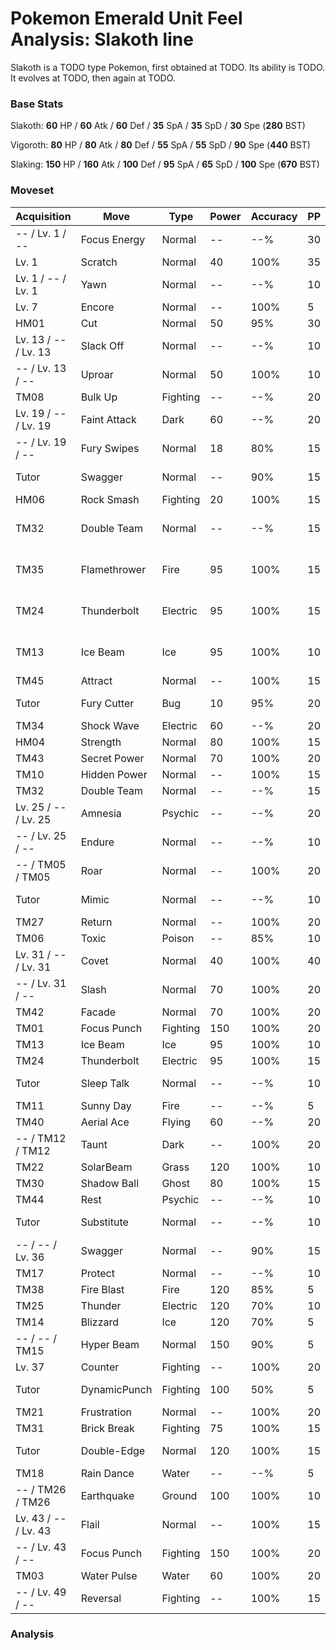 # Pokemon Emerald Unit Feel Analysis: Slakoth line

Slakoth is a TODO type Pokemon, first obtained at TODO. Its ability is TODO. It evolves at TODO, then again at TODO.

### Base Stats

Slakoth: **60** HP / **60** Atk / **60** Def / **35** SpA / **35** SpD / **30** Spe (**280** BST)

Vigoroth: **80** HP / **80** Atk / **80** Def / **55** SpA / **55** SpD / **90** Spe (**440** BST)

Slaking: **150** HP / **160** Atk / **100** Def / **95** SpA / **65** SpD / **100** Spe (**670** BST)

### Moveset

|Acquisition         |Move        |Type    |Power|Accuracy|PP |Notes                    |
|---                 |---         |---     |---  |---     |---|---                      |
|-- / Lv. 1 / --     |Focus Energy|Normal  |--   |--%     |30 |                         |
|Lv. 1               |Scratch     |Normal  |40   |100%    |35 |                         |
|Lv. 1 / -- / Lv. 1  |Yawn        |Normal  |--   |--%     |10 |                         |
|Lv. 7               |Encore      |Normal  |--   |100%    |5  |                         |
|HM01                |Cut         |Normal  |50   |95%     |30 |                         |
|Lv. 13 / -- / Lv. 13|Slack Off   |Normal  |--   |--%     |10 |                         |
|-- / Lv. 13 / --    |Uproar      |Normal  |50   |100%    |10 |                         |
|TM08                |Bulk Up     |Fighting|--   |--%     |20 |                         |
|Lv. 19 / -- / Lv. 19|Faint Attack|Dark    |60   |--%     |20 |                         |
|-- / Lv. 19 / --    |Fury Swipes |Normal  |18   |80%     |15 |                         |
|Tutor               |Swagger     |Normal  |--   |90%     |15 |Emerald only             |
|HM06                |Rock Smash  |Fighting|20   |100%    |15 |                         |
|TM32                |Double Team |Normal  |--   |--%     |15 |Buy at Game Corner       |
|TM35                |Flamethrower|Fire    |95   |100%    |15 |Buy at Game Corner       |
|TM24                |Thunderbolt |Electric|95   |100%    |15 |Buy at Game Corner       |
|TM13                |Ice Beam    |Ice     |95   |100%    |10 |Buy at Game Corner       |
|TM45                |Attract     |Normal  |--   |100%    |15 |                         |
|Tutor               |Fury Cutter |Bug     |10   |95%     |20 |Emerald only             |
|TM34                |Shock Wave  |Electric|60   |--%     |20 |                         |
|HM04                |Strength    |Normal  |80   |100%    |15 |                         |
|TM43                |Secret Power|Normal  |70   |100%    |20 |                         |
|TM10                |Hidden Power|Normal  |--   |100%    |15 |                         |
|TM32                |Double Team |Normal  |--   |--%     |15 |                         |
|Lv. 25 / -- / Lv. 25|Amnesia     |Psychic |--   |--%     |20 |                         |
|-- / Lv. 25 / --    |Endure      |Normal  |--   |--%     |10 |                         |
|-- / TM05 / TM05    |Roar        |Normal  |--   |100%    |20 |                         |
|Tutor               |Mimic       |Normal  |--   |--%     |10 |Emerald only             |
|TM27                |Return      |Normal  |--   |100%    |20 |                         |
|TM06                |Toxic       |Poison  |--   |85%     |10 |                         |
|Lv. 31 / -- / Lv. 31|Covet       |Normal  |40   |100%    |40 |                         |
|-- / Lv. 31 / --    |Slash       |Normal  |70   |100%    |20 |                         |
|TM42                |Facade      |Normal  |70   |100%    |20 |                         |
|TM01                |Focus Punch |Fighting|150  |100%    |20 |                         |
|TM13                |Ice Beam    |Ice     |95   |100%    |10 |                         |
|TM24                |Thunderbolt |Electric|95   |100%    |15 |                         |
|Tutor               |Sleep Talk  |Normal  |--   |--%     |10 |Emerald only             |
|TM11                |Sunny Day   |Fire    |--   |--%     |5  |                         |
|TM40                |Aerial Ace  |Flying  |60   |--%     |20 |                         |
|-- / TM12 / TM12    |Taunt       |Dark    |--   |100%    |20 |                         |
|TM22                |SolarBeam   |Grass   |120  |100%    |10 |                         |
|TM30                |Shadow Ball |Ghost   |80   |100%    |15 |                         |
|TM44                |Rest        |Psychic |--   |--%     |10 |                         |
|Tutor               |Substitute  |Normal  |--   |--%     |10 |Emerald only             |
|-- / -- / Lv. 36    |Swagger     |Normal  |--   |90%     |15 |                         |
|TM17                |Protect     |Normal  |--   |--%     |10 |                         |
|TM38                |Fire Blast  |Fire    |120  |85%     |5  |                         |
|TM25                |Thunder     |Electric|120  |70%     |10 |                         |
|TM14                |Blizzard    |Ice     |120  |70%     |5  |                         |
|-- / -- / TM15      |Hyper Beam  |Normal  |150  |90%     |5  |                         |
|Lv. 37              |Counter     |Fighting|--   |100%    |20 |                         |
|Tutor               |DynamicPunch|Fighting|100  |50%     |5  |Emerald only             |
|TM21                |Frustration |Normal  |--   |100%    |20 |                         |
|TM31                |Brick Break |Fighting|75   |100%    |15 |                         |
|Tutor               |Double-Edge |Normal  |120  |100%    |15 |Emerald only             |
|TM18                |Rain Dance  |Water   |--   |--%     |5  |                         |
|-- / TM26 / TM26    |Earthquake  |Ground  |100  |100%    |10 |                         |
|Lv. 43 / -- / Lv. 43|Flail       |Normal  |--   |100%    |15 |                         |
|-- / Lv. 43 / --    |Focus Punch |Fighting|150  |100%    |20 |                         |
|TM03                |Water Pulse |Water   |60   |100%    |20 |                         |
|-- / Lv. 49 / --    |Reversal    |Fighting|--   |100%    |15 |                         |

### Analysis